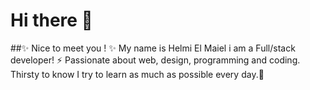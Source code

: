# Hi there 👋

##✨ Nice to meet you ! ✨
My name is Helmi El Maiel i am a Full/stack developer! ⚡
Passionate about web, design, programming and coding. 
Thirsty to know I try to learn as much as possible every day.🌱 

